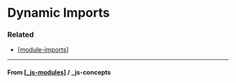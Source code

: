 # Dynamic Imports

### Related

- [[module-imports]]

---

#### **From** [[_js-modules]] / \_js-concepts

[//begin]: # "Autogenerated link references for markdown compatibility"
[module-imports]: module-imports "Module Imports"
[_js-modules]: ../_js-modules "JS Modules"
[//end]: # "Autogenerated link references"
